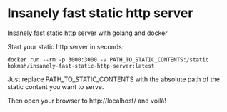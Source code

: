 # Insanely fast static http server

Insanely fast static http server with golang and docker

Start your static http server in seconds:

`docker run --rm -p 3000:3000 -v PATH_TO_STATIC_CONTENTS:/static hokmah/insanely-fast-static-http-server:latest`

Just replace PATH_TO_STATIC_CONTENTS with the absolute path of the static content you want to serve.

Then open your browser to http://localhost/ and voilà!
